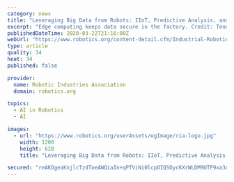```yaml
---
category: news
title: "Leveraging Big Data from Robots: IIoT, Predictive Analysis, and Small Data, Too!"
excerpt: "Edge computing keeps data secure in the factory. Credit: Tend Robotics The term 'big data' conjures mental images of vast data lakes, teeming with billions of data points. These ever-changing data scapes are overseen by artificial intelligence experts equipped with state-of-the-art software and algorithms designed to extract actionable ..."
publishedDateTime: 2020-03-22T21:16:00Z
webUrl: "https://www.robotics.org/content-detail.cfm/Industrial-Robotics-Industry-Insights/Leveraging-Big-Data-from-Robots-IIoT-Predictive-Analysis-and-Small-Data-Too/content_id/8753"
type: article
quality: 34
heat: 34
published: false

provider:
  name: Robotic Industries Association
  domain: robotics.org

topics:
  - AI in Robotics
  - AI

images:
  - url: "https://www.robotics.org/userAssets/ogImage/ria-logo.jpg"
    width: 1200
    height: 628
    title: "Leveraging Big Data from Robots: IIoT, Predictive Analysis, and Small Data, Too!"

secured: "reAKOgeaKnjlcTzdToeAWQiaIn+qPTViNi0lcpOIQSOycKXrWLDM9UTP9xa3uazrgFbGUQDCACx4PElvR9kdHH7YIgOWUBUPJuYzBSCHCqSh3zqUJbJEppOLWowQypSwblAEW3p2pYmB28XQ6FVmJDfyFmd/1zag3K6U9K9WA+pO8VCoA4qGIHKOefrC5sVeO1zc7ovRmzDw87hHKZLCPQkAd5UJbM/BuYiP7/neZw0tBx3OdXAXGE6ZHMk08ZAAVnoItD4dMdPrSfUZz6ubp4ze4gCg0bPgljNqyqMWYFHquyVJHplH7IHFvsw+p1Ug;LIU5xONUNEqzO9S91TUa2Q=="
---
```


